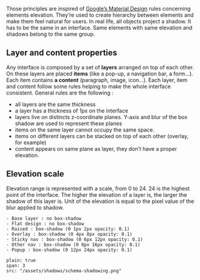 Those principles are inspired of [Google’s Material Design](https://material.io/guidelines/material-design/elevation-shadows.html) rules concerning elements elevation. They’re used to create hierarchy between elements
and make them feel natural for users. In real life, all objects project a shadow. It has to be the same in an interface. Same elements with same elevation
and shadows belong to the same group.

## Layer and content properties


Any interface is composed by a set of **layers** arranged on top of each other. On these layers are placed **items** (like a pop-up, a navigation bar, a form...). Each item contains **a content** (paragraph, image, icon...). Each layer, item and content follow some rules helping to make the whole interface consistent. General rules are the following :

- all layers are the same thickness
- a layer has a thickness of 1px on the interface
- layers live on distincts  z-coordinate planes. Y-axis and blur of the box shadow are used to represent these planes
- items on the same layer cannot occupy the same space.
- items on different layers can be stacked on top of each other (overlay, for example)
- content appears on same plane as layer, they don’t have a proper elevation.


## Elevation scale

Elevation range is represented with a scale, from 0 to 24. 24 is the highest point of the interface. The higher the elevation of a layer is, the larger the shadow of this layer is. Unit of the elevation is equal to the pixel value of the blur applied to shadow.

```hint|neutral
- Base layer : no box-shadow
- Flat design : no box-shadow
- Raised : box-shadow (0 1px 2px opacity: 0.1)
- Overlay : box-shadow (0 4px 8px opacity: 0.1)
- Sticky nav : box-shadow (0 6px 12px opacity: 0.1)
- Other nav : box-shadow (0 8px 16px opacity: 0.1)
- Popup : box-shadow (0 12px 24px opacity: 0.1)
```

```image
plain: true
span: 3
src: "/assets/shadows/schema-shadowing.png"
```
